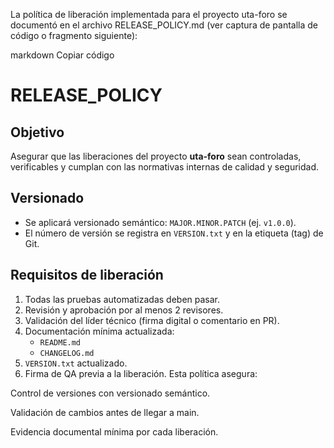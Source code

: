 La política de liberación implementada para el proyecto uta-foro se documentó en el archivo RELEASE_POLICY.md (ver captura de pantalla de código o fragmento siguiente):

markdown
Copiar código
# RELEASE_POLICY

## Objetivo
Asegurar que las liberaciones del proyecto **uta-foro** sean controladas, verificables y cumplan con las normativas internas de calidad y seguridad.

## Versionado
- Se aplicará versionado semántico: `MAJOR.MINOR.PATCH` (ej. `v1.0.0`).
- El número de versión se registra en `VERSION.txt` y en la etiqueta (tag) de Git.

## Requisitos de liberación
1. Todas las pruebas automatizadas deben pasar.
2. Revisión y aprobación por al menos 2 revisores.
3. Validación del líder técnico (firma digital o comentario en PR).
4. Documentación mínima actualizada:
   - `README.md`
   - `CHANGELOG.md`
5. `VERSION.txt` actualizado.
6. Firma de QA previa a la liberación.
Esta política asegura:

Control de versiones con versionado semántico.

Validación de cambios antes de llegar a main.

Evidencia documental mínima por cada liberación.
